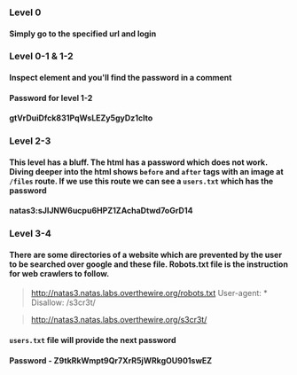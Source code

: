 ### Level 0
#### Simply go to the specified url and login

### Level 0-1 & 1-2
#### Inspect element and you'll find the password in a comment
#### Password for level 1-2
#### gtVrDuiDfck831PqWsLEZy5gyDz1clto

### Level 2-3
#### This level has a bluff. The html has a password which does not work. Diving deeper into the html shows `before` and `after` tags with an image at `/files` route. If we use this route we can see a `users.txt` which has the password
#### natas3:sJIJNW6ucpu6HPZ1ZAchaDtwd7oGrD14

### Level 3-4
#### There are some directories of a website which are prevented by the user to be searched over google and these file. Robots.txt file is the instruction for web crawlers to follow.
> http://natas3.natas.labs.overthewire.org/robots.txt
>User-agent: *
Disallow: /s3cr3t/

>http://natas3.natas.labs.overthewire.org/s3cr3t/
#### `users.txt` file will provide the next password
#### Password - Z9tkRkWmpt9Qr7XrR5jWRkgOU901swEZ
